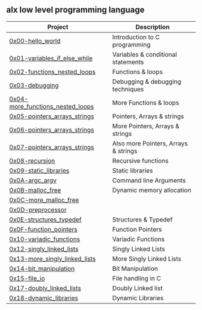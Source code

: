 ## alx low level programming language
|Project                          | Description                          |
|----------------------------------|--------------------------------------|
| [0x00-hello_world](https://github.com/Ambogo2/alx-low_level_programming/tree/master/0x00-hello_world)| Introduction to C programming   |
| [0x01-variables_if_else_while](https://github.com/Ambogo2/alx-low_level_programming/tree/master/0x01-variables_if_else_while)     | Variables & conditional statements   |
| [0x02-functions_nested_loops](https://github.com/Ambogo2/alx-low_level_programming/tree/master/0x02-functions_nested_loops)      | Functions & loops                    |
| [0x03-debugging](https://github.com/Ambogo2/alx-low_level_programming/tree/master/0x03-debugging)| Debugging & debugging techniques     |
| [0x04-more_functions_nested_loops](https://github.com/Ambogo2/alx-low_level_programming/tree/master/0x04-more_functions_nested_loops) | More Functions & loops               |
| [0x05-pointers_arrays_strings](https://github.com/Ambogo2/alx-low_level_programming/tree/master/0x05-pointers_arrays_strings)     | Pointers, Arrays & strings           |
| [0x06-pointers_arrays_strings](https://github.com/Ambogo2/alx-low_level_programming/tree/master/0x06-pointers_arrays_strings)     | More Pointers, Arrays & strings      |
| [0x07-pointers_arrays_strings](https://github.com/Ambogo2/alx-low_level_programming/tree/master/0x07-pointers_arrays_strings)     | Also more Pointers, Arrays & strings |
| [0x08-recursion](https://github.com/Ambogo2/alx-low_level_programming/tree/master/0x08-recursion)                  | Recursive functions                  |
| [0x09-static_libraries](https://github.com/Ambogo2/alx-low_level_programming/tree/master/0x09-static_libraries)| Static libraries                     |
| [0x0A-argc_argv](https://github.com/Ambogo2/alx-low_level_programming/tree/master/0x0A-argc_argv)    | Command line Arguments               |
| [0x0B-malloc_free](https://github.com/Ambogo2/alx-low_level_programming/tree/master/0x0B-malloc_free)                 | Dynamic memory allocation            |
| [0x0C-more_malloc_free](https://github.com/Ambogo2/alx-low_level_programming/tree/master/0x0C-more_malloc_free)            |                                     |
| [0x0D-preprocessor](https://github.com/Ambogo2/alx-low_level_programming/tree/master/0x0D-preprocessor)                 |                                     |
| [0x0E-structures_typedef](https://github.com/Ambogo2/alx-low_level_programming/tree/master/0x0E-structures_typedef) |  Structures & Typedef                                   |
|[0x0F-function_pointers](https://github.com/Ambogo2/alx-low_level_programming/tree/master/0x0F-function_pointers)             |    Function Pointers                                 |
|[0x10-variadic_functions](https://github.com/Ambogo2/alx-low_level_programming/tree/master/0x10-variadic_functions)           |       Variadic Functions                              |
|[0x12-singly_linked_lists](https://github.com/Ambogo2/alx-low_level_programming/tree/master/0x12-singly_linked_lists)           | Singly Linked Lists                                    |
| [0x13-more_singly_linked_lists]()                                 |   More Singly Linked Lists                                  |
|  [0x14-bit_manipulation](https://github.com/Ambogo2/alx-low_level_programming/tree/master/0x14-bit_manipulation)                                |    Bit Manipulation                                 | 
|   [0x15-file_io](https://github.com/Ambogo2/alx-low_level_programming/tree/master/0x15-file_io)                               |              File handling in C                        |
|  [0x17-doubly_linked_lists](https://github.com/Ambogo2/alx-low_level_programming/tree/master/0x17-doubly_linked_lists)                                |      Doubly Linked list                                |
|   [0x18-dynamic_libraries](https://github.com/Ambogo2/alx-low_level_programming/tree/master/0x18-dynamic_libraries)                               |         Dynamic Libraries                             |
